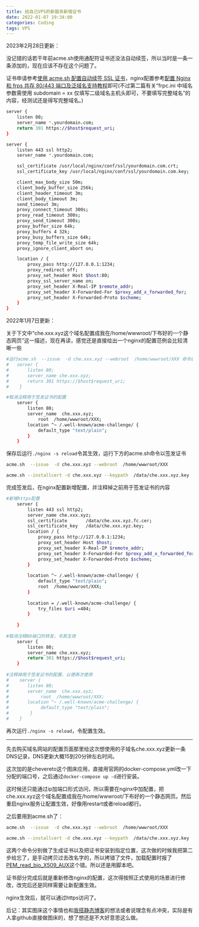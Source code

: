 ```yaml
---
title: 给自己VPS的新服务新增证书
date: 2022-01-07 19:34:00
categories: Coding
tags: VPS
---
```


2023年2月28日更新：

没记错的话若干年前acme.sh使用通配符证书还没法自动续签，所以当时是一条一条添加的，现在应该不存在这个问题了。

<!-- more -->

证书申请参考[使用 acme.sh 配置自动续签 SSL 证书](https://u.sb/acme-sh-ssl/)，nginx配置参考[配置 Nginx 和 frps 共存 80/443 端口及泛域名支持教程](https://www.ioiox.com/archives/78.html)即可(不过第二篇有关“frpc.ini 中域名参数需使用 subdomain = xx 仅填写二级域名主机头即可，不要填写完整域名”的内容，经测试还是得写完整域名。)

```bash
server {
    listen 80;
    server_name *.yourdomain.com;
    return 301 https://$host$request_uri;
}

server {
    listen 443 ssl http2;
    server_name *.yourdomain.com;

    ssl_certificate /usr/local/nginx/conf/ssl/yourdomain.com.crt;
    ssl_certificate_key /usr/local/nginx/conf/ssl/yourdomain.com.key;

    client_max_body_size 50m; 
    client_body_buffer_size 256k;
    client_header_timeout 3m;
    client_body_timeout 3m;
    send_timeout 3m;
    proxy_connect_timeout 300s; 
    proxy_read_timeout 300s; 
    proxy_send_timeout 300s;
    proxy_buffer_size 64k; 
    proxy_buffers 4 32k; 
    proxy_busy_buffers_size 64k;
    proxy_temp_file_write_size 64k; 
    proxy_ignore_client_abort on; 

    location / {
        proxy_pass http://127.0.0.1:1234;
        proxy_redirect off;
        proxy_set_header Host $host:80;
        proxy_ssl_server_name on;
        proxy_set_header X-Real-IP $remote_addr;
        proxy_set_header X-Forwarded-For $proxy_add_x_forwarded_for;
        proxy_set_header X-Forwarded-Proto $scheme;
    }
}
```

2022年1月7日更新：

关于下文中“che.xxx.xyz这个域名配置成我在/home/wwwroot/下布好的一个静态网页”这一描述，现在再读，感觉还是直接给出一个nginx的配置范例会比较清晰一些

```bash
#运行acme.sh  --issue  -d che.xxx.xyz --webroot  /home/wwwroot/XXX 命令前，注释掉80端口转发的配置
#   server {
#       listen 80;
#       server_name che.xxx.xyz;
#       return 301 https://$host$request_uri;
#    }

#取消注释用于签发证书的配置    
    server {
        listen 80;
        server_name  che.xxx.xyz;
            root  /home/wwwroot/XXX;
        location ^~ /.well-known/acme-challenge/ {
            default_type "text/plain";
        }
    }
```

保存后运行`./nginx -s reload`令其生效，运行下方的acme.sh命令以签发证书

```bash
acme.sh  --issue  -d che.xxx.xyz --webroot  /home/wwwroot/XXX

acme.sh --installcert -d che.xxx.xyz --keypath  /data/che.xxx.xyz.key  --fullchainpath /data/che.xxx.xyz.fc.cer --reloadcmd  "service nginx reload"
```

完成签发后，在nginx配置新增配置，并注释掉之前用于签发证书的内容

```bash
#新增https配置
    server {
        listen 443 ssl http2;
        server_name che.xxx.xyz;
        ssl_certificate       /data/che.xxx.xyz.fc.cer; 
        ssl_certificate_key   /data/che.xxx.xyz.key;
        location / {
            proxy_pass http://127.0.0.1:1234;
            proxy_set_header Host $host;
            proxy_set_header X-Real-IP $remote_addr;
            proxy_set_header X-Forwarded-For $proxy_add_x_forwarded_for;
            proxy_set_header X-Forwarded-Proto $scheme;
        }     
      
        location ^~ /.well-known/acme-challenge/ {
            default_type "text/plain";
            root  /home/wwwroot/XXX;
        }
    
        location = /.well-known/acme-challenge/ {
            try_files $uri =404;
        }
    
    }
    
#取消注释80端口的转发，令其生效
    server {
        listen 80;
        server_name che.xxx.xyz;
        return 301 https://$host$request_uri;
    }
    
#注释掉用于签发证书的配置，以便再次使用
#    server {
#       listen 80;
#       server_name  che.xxx.xyz;
#            root  /home/wwwroot/XXX;
#       location ^~ /.well-known/acme-challenge/ {
#            default_type "text/plain";
#        }
#    }

```

再次运行`./nginx -s reload`，令配置生效。

***

先去购买域名网站的配置页面那里给这次想使用的子域名che.xxx.xyz更新一条DNS记录，DNS更新大概15到20分钟左右时间。

这次加的是chevereto这个图床应用，直接用官网的docker-compose.yml改一下分配的端口号，之后通过`docker-compose up -d`进行安装。

这时候还只能通过ip加端口形式访问，所以需要在nginx中加配置，把che.xxx.xyz这个域名配置成我在/home/wwwroot/下布好的一个静态网页。然后重启nginx服务让配置生效，好像用restart或者reload都行。

之后要用到acme.sh了：

```bash
acme.sh  --issue  -d che.xxx.xyz --webroot  /home/wwwroot/XXX

acme.sh --installcert -d che.xxx.xyz --keypath  /data/che.xxx.xyz.key  --fullchainpath /data/che.xxx.xyz.fc.cer --reloadcmd  "service nginx reload"
```

这两个命令分别做了生成证书以及把证书安装到指定位置，这次做的时候我把第二步给忘了，是手动拷贝过去改名字的，所以拷错了文件，加载配置时报了[PEM_read_bio_X509_AUX](https://ma.ttias.be/nginx-ssl-certificate-errors-pem_read_bio_x509_aux-pem_read_bio_x509-ssl_ctx_use_privatekey_file/)这个错。所以还是用脚本吧。

证书部分完成后就是重新修改nginx的配置，这次得按照正式使用的场景进行修改，改完后还是同样需要让新配置生效。

nginx生效后，就可以通过https访问了。

后记：其实图床这个事情也和[我搭静态博客](https://mykonakona.github.io/2020/05/27/the-way-I-build-a-static-blog/)的想法或者说理念有点冲突，实际是有人拿github直接做图床的，想了想还是不大好意思这么做。
